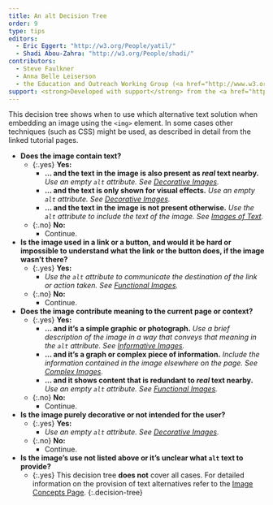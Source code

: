 ```yaml
---
title: An alt Decision Tree
order: 9
type: tips
editors:
  - Eric Eggert: "http://w3.org/People/yatil/"
  - Shadi Abou-Zahra: "http://w3.org/People/shadi/"
contributors:
  - Steve Faulkner
  - Anna Belle Leiserson
  - the Education and Outreach Working Group (<a href="http://www.w3.org/WAI/EO/">EOWG</a>)
support: <strong>Developed with support</strong> from the <a href="http://www.w3.org/WAI/ACT/">WAI-ACT</a> project, co-funded by the European Commission <abbr title="Information Society Technologies">IST</abbr> Programme.
---
```


This decision tree shows when to use which alternative text solution when embedding an image using the `<img>` element. In some cases other techniques (such as CSS) might be used, as described in detail from the linked tutorial pages.

-   **Does the image contain text?**
	-   {:.yes} **Yes:**
		-   **… and the text in the image is also present as *real* text nearby.**
			_Use an empty `alt` attribute. See [Decorative Images](decorative.html)._
		-   **… and the text is only shown for visual effects.**
			_Use an empty `alt` attribute. See [Decorative Images](decorative.html)._
		-   **… and the text in the image is not present otherwise.** _Use the `alt` attribute to include the text of the image. See [Images of Text](textual.html#image-of-styled-text-with-decorative-effect)._
	-   {:.no} **No:**
		- Continue.
-   **Is the image used in a link or a button, and would it be hard or impossible to understand what the link or the button does, if the image wasn’t there?**
	-   {:.yes} **Yes:**
		- _Use the `alt` attribute to communicate the destination of the link or action taken. See [Functional Images](functional.html)._
	-   {:.no} **No:**
		- Continue.
-   **Does the image contribute meaning to the current page or context?**
	-   {:.yes} **Yes:**
		-   **… and it’s a simple graphic or photograph.**
			_Use a brief description of the image in a way that conveys that meaning in the `alt` attribute. See [Informative Images](informative.html)._
		-   **… and it’s a graph or complex piece of information.**
			_Include the information contained in the image elsewhere on the page. See [Complex Images](complex.html)._
		-   **… and it shows content that is redundant to *real* text nearby.**
			_Use an empty `alt` attribute. See [Functional Images](functional.html#logo-image-within-link-text)._
	-   {:.no} **No:**
		-   Continue.
-   **Is the image purely decorative or not intended for the user?**
	-   {:.yes} **Yes:**
		- _Use an empty `alt` attribute. See [Decorative Images](decorative.html)._
	-   {:.no} **No:**
		- Continue.
-   **Is the image’s use not listed above or it’s unclear what `alt` text to provide?**
	-   {:.yes} This decision tree **does not** cover all cases. For detailed information on the provision of text alternatives refer to the [Image Concepts Page](index.html).
{:.decision-tree}
